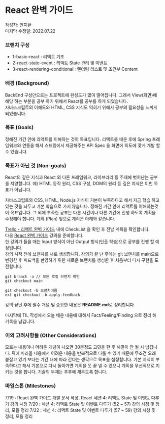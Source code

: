 # React 완벽 가이드

작성자: 안지환  
마지막 수정일: 2022.07.22

### 브랜치 구성
* 1-basic-react : 리액트 기초
* 2-react-state-event : 리액트 State 관리 및 이벤트
* 3-react-rendering-conditional : 렌더링 리스트 및 조건부 Content

### 배경 (Background)  
BackEnd 구성만으로는 프로젝트에 완성도가 많이 떨어집니다. 그래서 View(화면)에 해당 하는 부분을 공부 하기 위해서 React를 공부를 하게 되었습니다.  
자바스크립트의 이해도와 HTML, CSS 지식도 익히기 위해서 공부의 필요성을 느끼게 되었습니다.

### 목표 (Goals)
정해진 기간 안에 리액트를 이해하는 것이 목표입니다.
리액트를 배운 후에 Spring 프레임워크와 연동을 해서 스프링에서 제공해주는 API Spec 을 화면에 의도에 맞게 개발 할 수 있습니다.

### 목표가 아닌 것 (Non-goals)
React의 깊은 지식과 React 외 다른 프레임워크, 라이브러리 등 주제에 벗어난는 공부를 지양합니다.
예) HTML 동작 원리, CSS 구성, DOM의 원리 등 깊은 지식은 이번 목표가 아닙니다.

자바스크립트와 CSS, HTML, Node.js 지식이 기본이 부족하다고 해서 지금 학습 하고 있는 것을 놔두고 기본 학습으로 가지 않습니다.
정해진 기간 안에 리액트를 이해하는것이 목표입니다. 그 외에 부족한 공부는 다른 시간이나 다른 기간에 진행 하도록 계획을 수정해야 합니다.
계획 (Plan)
앞으로 계획은 아래와 같습니다.

[Trello - 리액트 완벽 가이드](https://trello.com/c/dyyDR6UC) 내에 CheckList 을 확인 후 전날 계획을 확인합니다.  
다음 [React 완벽 가이드](https://www.udemy.com/course/best-react/) 강의을 준비합니다.  
한 강의가 들을 때는 Input 방식이 아닌 Output 방식(인출 학습)으로 공부를 진행 할 예정입니다.  
강의 시작 전에 브랜치를 새로 생성합니다. 강의가 끝 난 후에는 git 브랜치를 main으로 변경한 후 피드백을 반영하기 위한 새로운 브랜치를 생성한 후 처음부터 다시 구현을 도전합니다.  

```git
git branch -a // 모든 로컬 브랜치 확인
git checkout main

git checkout -b 브랜치이름
ex) git checkout -b apply-feedback
```

강의 끝난 후에 필수 개념 및 중요한 내용은 **README.md**로 정리합니다.

마지막에 TIL 작성에서 오늘 배운 내용에 대해서 Fact/Feeling/Finding 으로 정리 해 기록을 남깁니다.

### 이외 고려사항들 (Other Considerations)
모르는 내용이나 어려운 개념이 나오면 30분정도 고민을 한 후 해결이 안 될 시 넘깁니다. 뒤에 따라올 내용에서 어려운 내용을 반복적으로 다룰 수 있기 때문에 무조건 오래 붙잡고 있기 보다는 기간 내에 따라 간다는 생각으로 목표를 설정합니다.
기본 지식이 부족하다고 해서 기본으로 다시 돌아가면 계획을 못 끝 낼 수 있으니 계획을 우선적으로 지키는 것을 합니다. 기술의 부채는 추후에 채우도록 합니다.

### 마일스톤 (Milestones)
7/19 : React 완벽 가이드 개발 문서 작성, React 세션 4: 리액트 State 및 이벤트 다루기 강의 시청
7/20 : 세션 4: 리액트 State 및 이벤트 다루기 (52 ~ 57) 강의 시청 및 정리, 모듈 정리
7/22 : 세션 4: 리액트 State 및 이벤트 다루기 (57 ~ 59) 강의 시청 및 정리, 모듈 정리
